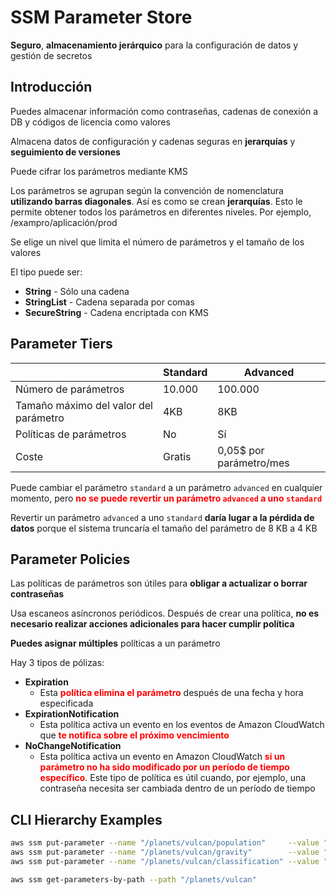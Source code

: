# SSM Parameter Store

**Seguro**, **almacenamiento jerárquico** para la configuración
de datos y gestión de secretos

## Introducción

Puedes almacenar información como contraseñas, cadenas de
conexión a DB y códigos de licencia como valores

Almacena datos de configuración y cadenas seguras en
**jerarquías** y **seguimiento de versiones**

Puede cifrar los parámetros mediante KMS

Los parámetros se agrupan según la convención de nomenclatura
**utilizando barras diagonales**. Así es como se crean
**jerarquías**. Esto le permite obtener todos los parámetros
en diferentes niveles. Por ejemplo, /exampro/aplicación/prod

Se elige un nivel que limita el número de parámetros y
el tamaño de los valores

El tipo puede ser:

- **String** - Sólo una cadena
- **StringList** - Cadena separada por comas
- **SecureString** - Cadena encriptada con KMS

## Parameter Tiers

|                                       | **Standard** | **Advanced**            |
|---------------------------------------|--------------|-------------------------|
| Número de parámetros                  | 10.000       | 100.000                 |
| Tamaño máximo del valor del parámetro | 4KB          | 8KB                     |
| Políticas de parámetros               | No           | Sí                      |
| Coste                                 | Gratis       | 0,05$ por parámetro/mes |

Puede cambiar el parámetro `standard` a un parámetro `advanced`
en cualquier momento, pero
<span class="text-red">**no se puede revertir un parámetro
`advanced` a uno `standard`**</span>

Revertir un parámetro `advanced` a uno `standard`
**daría lugar a la pérdida de datos** porque el sistema
truncaría el tamaño del parámetro de 8 KB a 4 KB

## Parameter Policies

Las políticas de parámetros son útiles para
**obligar a actualizar o borrar contraseñas**

Usa escaneos asíncronos periódicos. Después de crear una política,
**no es necesario realizar acciones adicionales para hacer cumplir
política**

**Puedes asignar múltiples** políticas a un parámetro

Hay 3 tipos de pólizas:

- **Expiration**
  - Esta <span class="text-red">**política elimina el parámetro**</span>
  después de una fecha y hora especificada
- **ExpirationNotification**
  - Esta política activa un evento en los eventos de Amazon CloudWatch
  que <span class="text-red">**te notifica sobre el
  próximo vencimiento**</span>
- **NoChangeNotification**
  - Esta política activa un evento en Amazon CloudWatch
  <span class="text-red">**si un parámetro no ha sido
  modificado por un período de tiempo específico**</span>.
  Este tipo de política es útil cuando, por ejemplo, una contraseña
  necesita ser cambiada dentro de un período de tiempo

## CLI Hierarchy Examples

```bash
aws ssm put-parameter --name "/planets/vulcan/population"     --value "4.9B" --type String
aws ssm put-parameter --name "/planets/vulcan/gravity"        --value "1.4G" --type String
aws ssm put-parameter --name "/planets/vulcan/classification" --value "M"    --type String
```

```bash
aws ssm get-parameters-by-path --path "/planets/vulcan"
```

<style>
.text-red {
  color: red;
}
</style>
